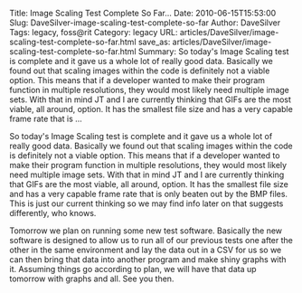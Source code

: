 Title: Image Scaling Test Complete So Far...
Date: 2010-06-15T15:53:00
Slug: DaveSilver-image-scaling-test-complete-so-far
Author: DaveSilver
Tags: legacy, foss@rit
Category: legacy
URL: articles/DaveSilver/image-scaling-test-complete-so-far.html
save_as: articles/DaveSilver/image-scaling-test-complete-so-far.html
Summary: So today's Image Scaling test is complete and it gave us a whole lot of really good data. Basically we found out that scaling images within the code is definitely not a viable option. This means that if a developer wanted to make their program function in multiple resolutions, they would most likely need multiple image sets. With that in mind JT and I are currently thinking that GIFs are the most viable, all around, option. It has the smallest file size and has a very capable frame rate that is  ... 

So today's Image Scaling test is complete and it gave us a whole lot of really
good data. Basically we found out that scaling images within the code is
definitely not a viable option. This means that if a developer wanted to make
their program function in multiple resolutions, they would most likely need
multiple image sets. With that in mind JT and I are currently thinking that
GIFs are the most viable, all around, option. It has the smallest file size
and has a very capable frame rate that is only beaten out by the BMP files.
This is just our current thinking so we may find info later on that suggests
differently, who knows.

Tomorrow we plan on running some new test software. Basically the new software
is designed to allow us to run all of our previous tests one after the other
in the same environment and lay the data out in a CSV for us so we can then
bring that data into another program and make shiny graphs with it. Assuming
things go according to plan, we will have that data up tomorrow with graphs
and all. See you then.

